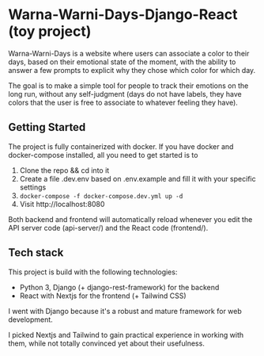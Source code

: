 
# Warna-Warni-Days-Django-React (toy project)

Warna-Warni-Days is a website where users can associate a color to their days, based on their emotional state of the moment, with the ability to answer a few prompts to explicit why they chose which color for which day.

The goal is to make a simple tool for people to track their emotions on the long run, without any self-judgment (days do not have labels, they have colors that the user is free to associate to whatever feeling they have).

## Getting Started

The project is fully containerized with docker. If you have docker and docker-compose installed, all you need to get started is to

1. Clone the repo && cd into it
2. Create a file .dev.env based on .env.example and fill it with your specific settings
3. `docker-compose -f docker-compose.dev.yml up -d`
4. Visit http://localhost:8080

Both backend and frontend will automatically reload whenever you edit the API server code (api-server/) and the React code (frontend/).

## Tech stack

This project is build with the following technologies:

 * Python 3, Django (+ django-rest-framework) for the backend
 * React with Nextjs for the frontend (+ Tailwind CSS)

I went with Django because it's a robust and mature framework for web development.

I picked Nextjs and Tailwind to gain practical experience in working with them, while not totally convinced yet about their usefulness.
